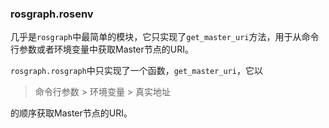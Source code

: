 ### rosgraph.rosenv

几乎是`rosgraph`中最简单的模块，它只实现了`get_master_uri`方法，用于从命令行参数或者环境变量中获取Master节点的URI。

`rosgraph.rosgraph`中只实现了一个函数，`get_master_uri`，它以

> 命令行参数 > 环境变量 > 真实地址

的顺序获取Master节点的URI。
